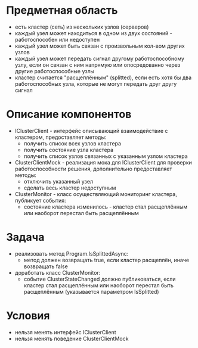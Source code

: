 # Предметная область
- есть кластер (сеть) из нескольких узлов (серверов)
- каждый узел может находиться в одном из двух состояний - работоспособен или недоступен
- каждый узел может быть связан с произвольным кол-вом других узлов
- каждый узел может передать сигнал другому работоспособному узлу, если он связан с ним напрямую или опосредованно через другие работоспособные узлы
- кластер считается "расщеплённым" (splitted), если есть хотя бы два работоспособных узла, которые не могут передать друг другу сигнал

# Описание компонентов
- IClusterClient - интерфейс описывающий взаимодействие с кластером, предоставляет методы:
  - получить список всех узлов кластера
  - получить состояние узла кластера
  - получить список узлов связанных с указанным узлом кластера
- ClusterClientMock - реализация мока для IClusterClient для проверки работоспособности решения, дополнительно предоставляет методы:
  - отключить указанный узел
  - сделать весь кластер недоступным
- ClusterMonitor - класс осуществляющий мониторинг кластера, публикует события:
  - состояние кластера изменилось - кластер стал расщеплённым или наоборот перестал быть расщеплённым

# Задача
- реализовать метод Program.IsSplittedAsync:
  - метод должен возвращать true, если кластер расщеплён, иначе возвращать false
- доработать класс ClusterMonitor:
  - событие ClusterStateChanged должно публиковаться, если кластер стал расщеплённым или наоборот перестал быть расщеплённым (указывается параметром IsSplitted)

# Условия
- нельзя менять интерфейс IClusterClient
- нельзя менять поведение ClusterClientMock
